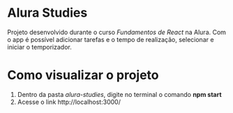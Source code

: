 # Alura Studies
Projeto desenvolvido durante o curso *Fundamentos de React* na Alura. Com o app é possível adicionar tarefas e o tempo de realização, selecionar e iniciar o temporizador.

# Como visualizar o projeto
1. Dentro da pasta *alura-studies*, digite no terminal o comando **npm start**
2. Acesse o link http://localhost:3000/
